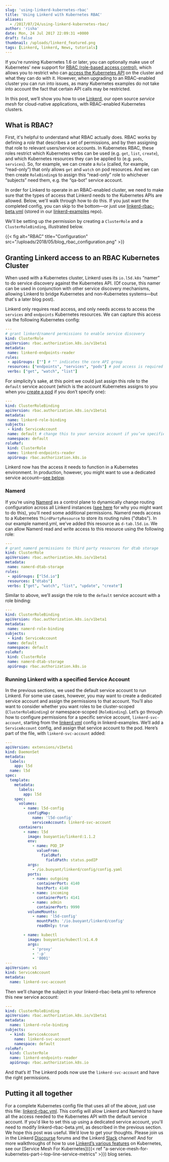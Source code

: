 ```yaml
---
slug: 'using-linkerd-kubernetes-rbac'
title: 'Using Linkerd with Kubernetes RBAC'
aliases:
  - /2017/07/24/using-linkerd-kubernetes-rbac/
author: 'risha'
date: Mon, 24 Jul 2017 22:09:31 +0000
draft: false
thumbnail: /uploads/linkerd_featured.png
tags: [Linkerd, linkerd, News, tutorials]
---
```


If you're running Kubernetes 1.6 or later, you can optionally make use of Kubernetes' new support for [RBAC (role-based access control)](https://kubernetes.io/blog/2017/04/rbac-support-in-kubernetes/), which allows you to restrict who can [access the Kubernetes API](https://kubernetes.io/docs/admin/accessing-the-api/) on the cluster and what they can do with it. However, when upgrading to an RBAC-enabled cluster you can run into issues, as many Kubernetes examples do not take into account the fact that certain API calls may be restricted.

In this post, we’ll show you how to use [Linkerd](https://linkerd.io), our open source _service mesh_ for cloud-native applications, with RBAC-enabled Kubernetes clusters.

## What is RBAC?

First, it's helpful to understand what RBAC actually does. RBAC works by defining a _role_ that describes a set of permissions, and by then assigning that role to relevant users/service accounts. In Kubernetes RBAC, these roles restrict which Kubernetes verbs can be used (e.g. `get`, `list`, `create`), and which Kubernetes resources they can be applied to (e.g. `pods`, `services`). So, for example, we can create a `Role` (called, for example, “read-only”) that only allows `get` and `watch` on pod resources. And we can then create `RoleBinding`s to assign this “read-only” role to whichever “subjects” need them, e.g. the “qa-bot” service account.

In order for Linkerd to operate in an RBAC-enabled cluster, we need to make sure that the types of access that Linkerd needs to the Kubernetes APIs are allowed. Below, we'll walk through how to do this. If you just want the completed config, you can skip to the bottom—or just use [linkerd-rbac-beta.yml][linkerd-rbac] (stored in our [linkerd-examples][linkerd-example] repo).

We'll be setting up the permission by creating a `ClusterRole` and a `ClusterRoleBinding`, illustrated below.

{{< fig
  alt="RBAC"
  title="Configuration"
  src="/uploads/2018/05/blog_rbac_configuration.png" >}}

## Granting Linkerd access to an RBAC Kubernetes Cluster

When used with a Kubernetes cluster, Linkerd uses its `io.l5d.k8s` “namer” to do service discovery against the Kubernetes API. (Of course, this namer can be used in conjunction with other service discovery mechanisms, allowing Linkerd to bridge Kubernetes and non-Kubernetes systems—but that's a later blog post).

Linkerd only requires read access, and only needs access to access the `services` and `endpoints` Kubernetes resources. We can capture this access via the following Kubernetes config:

```yml
---
# grant linkerd/namerd permissions to enable service discovery
kind: ClusterRole
apiVersion: rbac.authorization.k8s.io/v1beta1
metadata:
 name: linkerd-endpoints-reader
rules:
 - apiGroups: [""] # "" indicates the core API group
 resources: ["endpoints", "services", "pods"] # pod access is required for the *-legacy.yml examples in linkerd-examples
 verbs: ["get", "watch", "list"]
```

For simplicity’s sake, at this point we could just assign this role to the `default` service account (which is the account Kubernetes assigns to you when you [create a pod](https://kubernetes.io/docs/tasks/configure-pod-container/configure-service-account/) if you don’t specify one):

```yml
---
kind: ClusterRoleBinding
apiVersion: rbac.authorization.k8s.io/v1beta1
metadata:
 name: linkerd-role-binding
subjects:
 - kind: ServiceAccount
 name: default # change this to your service account if you’ve specified one
 namespace: default
roleRef:
 kind: ClusterRole
 name: linkerd-endpoints-reader
 apiGroup: rbac.authorization.k8s.io
```

Linkerd now has the access it needs to function in a Kubernetes environment. In production, however, you might want to use a dedicated service account—[see below](#running-linkerd-with-a-specified-service-account).

### Namerd

If you’re using [Namerd](https://github.com/linkerd/linkerd/blob/master/namerd/README.md) as a control plane to dynamically change routing configuration across all Linkerd instances ([see here](https://buoyant.io/2016/11/04/a-service-mesh-for-kubernetes-part-iv-continuous-deployment-via-traffic-shifting/) for why you might want to do this), you’ll need some additional permissions. Namerd needs access to a Kubernetes `ThirdPartyResource` to store its routing rules ("dtabs"). In our example namerd.yml, we’ve added this resource as `d-tab.l5d.io`. We can allow Namerd read and write access to this resource using the following role:

```yml
---
# grant namerd permissions to third party resources for dtab storage
kind: ClusterRole
apiVersion: rbac.authorization.k8s.io/v1beta1
metadata:
 name: namerd-dtab-storage
rules:
 - apiGroups: ["l5d.io"]
 resources: ["dtabs"]
 verbs: ["get", "watch", "list", "update", "create"]
```

Similar to above, we’ll assign the role to the `default` service account with a role binding:

```yml
---
kind: ClusterRoleBinding
apiVersion: rbac.authorization.k8s.io/v1beta1
metadata:
 name: namerd-role-binding
subjects:
 - kind: ServiceAccount
 name: default
 namespace: default
roleRef:
 kind: ClusterRole
 name: namerd-dtab-storage
 apiGroup: rbac.authorization.k8s.io
```

### Running Linkerd with a specified Service Account

In the previous sections, we used the default service account to run Linkerd. For some use cases, however, you may want to create a dedicated service account and assign the permissions to that account. You’ll also want to consider whether you want roles to be cluster-scoped (`ClusterRoleBinding`) or namespace-scoped (`RoleBinding`). Let’s go through how to configure permissions for a specific service account, `linkerd-svc-account`, starting from the [linkerd.yml][daemonset] config in linkerd-examples. We’ll add a `ServiceAccount` config, and assign that service account to the pod. Here’s part of the file, with `linkerd-svc-account` added:

```yml
---
apiVersion: extensions/v1beta1
kind: DaemonSet
metadata:
  labels:
    app: l5d
  name: l5d
spec:
  template:
    metadata:
      labels:
        app: l5d
    spec:
      volumes:
        - name: l5d-config
          configMap:
            name: 'l5d-config'
            serviceAccount: linkerd-svc-account
      containers:
        - name: l5d
          image: buoyantio/linkerd:1.1.2
          env:
            - name: POD_IP
              valueFrom:
                fieldRef:
                  fieldPath: status.podIP
          args:
            - /io.buoyant/linkerd/config/config.yaml
          ports:
            - name: outgoing
              containerPort: 4140
              hostPort: 4140
            - name: incoming
              containerPort: 4141
            - name: admin
              containerPort: 9990
          volumeMounts:
            - name: 'l5d-config'
              mountPath: '/io.buoyant/linkerd/config'
              readOnly: true

        - name: kubectl
          image: buoyantio/kubectl:v1.4.0
          args:
            - 'proxy'
            - '-p'
            - '8001'
---
apiVersion: v1
kind: ServiceAccount
metadata:
  name: linkerd-svc-account
```

Then we’ll change the subject in your linkerd-rbac-beta.yml to reference this new service account:

```yml
---
kind: ClusterRoleBinding
apiVersion: rbac.authorization.k8s.io/v1beta1
metadata:
  name: linkerd-role-binding
subjects:
  - kind: ServiceAccount
    name: linkerd-svc-account
    namespace: default
roleRef:
  kind: ClusterRole
  name: linkerd-endpoints-reader
  apiGroup: rbac.authorization.k8s.io
```

And that’s it! The Linkerd pods now use the `linkerd-svc-account` and have the right permissions.

## Putting it all together

For a complete Kubernetes config file that uses all of the above, just use this file: [linkerd-rbac.yml][linkerd-rbac]. This config will allow Linkerd and Namerd to have all the access needed to the Kubernetes API with the default service account. If you'd like to set this up using a dedicated service account, you'll need to modify linkerd-rbac-beta.yml, as described in the previous section. We hope this post was useful. We’d love to get your thoughts. Please join us in the Linkerd [Discourse](https://discourse.linkerd.io/) forums and the Linkerd [Slack](https://slack.linkerd.io/) channel! And for more walkthroughs of how to use [Linkerd’s various features](https://linkerd.io/features/index.html) on Kubernetes, see our [Service Mesh For Kubernetes]({{< ref
"a-service-mesh-for-kubernetes-part-i-top-line-service-metrics" >}}) blog series.

[daemonset]: https://raw.githubusercontent.com/linkerd/linkerd-examples/master/k8s-daemonset/k8s/linkerd.yml
[linkerd-rbac]: https://github.com/linkerd/linkerd-examples/blob/master/k8s-daemonset/k8s/linkerd-rbac.yml
[linkerd-example]: https://github.com/linkerd/linkerd-examples/tree/master/k8s-daemonset
